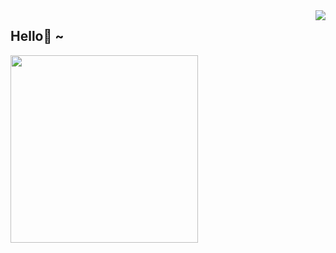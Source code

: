 <img align="right" src="https://github-readme-stats.vercel.app/api?username=onevcat&show_icons=true&icon_color=CE1D2D&text_color=718096&bg_color=ffffff&hide_title=true" />

<h2>Hello👋 ~</h2>

<div>
  <img align="left" src="https://bubkoo-server.vercel.app/365dots" height="300"/>
</div>
